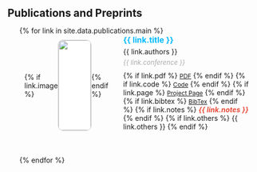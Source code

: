 <h2 id="publications" style="margin: 2px 0px 10px;">Publications and Preprints</h2>

<div class="publications" style="max-width: 1000px; margin: 0 auto;">  <!-- Wider layout -->
  <ol class="bibliography">
    {% for link in site.data.publications.main %}
    <li style="list-style: none; margin-bottom: 40px;">
      <div class="pub-row" style="display: flex; flex-wrap: wrap; align-items: flex-start;">
        <div style="flex: 0 0 35%; max-width: 35%; padding: 10px; display: flex; align-items: center; justify-content: center;">
          {% if link.image %}
          <div style="width: 100%; height: 180px; display: flex; align-items: center; justify-content: center; border: 1px solid #ccc; border-radius: 10px; background: white; overflow: hidden;">
            <img src="{{ link.image }}" 
                 class="teaser" 
                 style="width: 100%; height: 100%; object-fit: cover;">
          </div>
          {% endif %}
        </div>
        <div class="col-sm-8" style="flex: 1; padding: 0 20px;">
          <div class="title" style="font-weight: bold; font-size: 16px; margin-bottom: 5px;">
            <a href="{{ link.pdf }}" style="color: #00baff; text-decoration: none;">{{ link.title }}</a>
          </div>
          <div class="author" style="font-size: 14px; margin-bottom: 5px;">{{ link.authors }}</div>
          <div class="periodical" style="font-size: 13px; color: #aaa; margin-bottom: 10px;">
            <em>{{ link.conference }}</em>
          </div>
          <div class="links">
            {% if link.pdf %} 
            <a href="{{ link.pdf }}" class="btn btn-sm" role="button" target="_blank" style="font-size:12px;">PDF</a>
            {% endif %}
            {% if link.code %} 
            <a href="{{ link.code }}" class="btn btn-sm" role="button" target="_blank" style="font-size:12px;">Code</a>
            {% endif %}
            {% if link.page %} 
            <a href="{{ link.page }}" class="btn btn-sm" role="button" target="_blank" style="font-size:12px;">Project Page</a>
            {% endif %}
            {% if link.bibtex %} 
            <a href="{{ link.bibtex }}" class="btn btn-sm" role="button" target="_blank" style="font-size:12px;">BibTex</a>
            {% endif %}
            {% if link.notes %} 
            <strong><i style="color:#e74d3c">{{ link.notes }}</i></strong>
            {% endif %}
            {% if link.others %} 
            {{ link.others }}
            {% endif %}
          </div>
        </div>
      </div>
    </li>
    {% endfor %}
  </ol>
</div>
